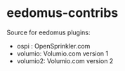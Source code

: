 # eedomus-contribs

Source for eedomus plugins:
- ospi : OpenSprinkler.com
- volumio: Volumio.com version 1
- volumio2: Volumio.com version 2

